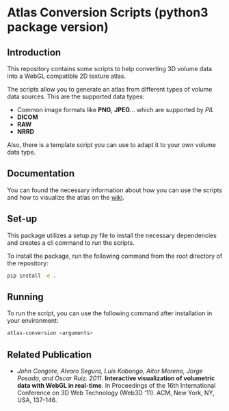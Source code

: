 Atlas Conversion Scripts (python3 package version)
========================

Introduction
-------------
This repository contains some scripts to help converting 3D volume data into a WebGL compatible 2D texture atlas.

The scripts allow you to generate an atlas from different types of volume data sources. This are the supported data types:
*	Common image formats like __PNG__, __JPEG__... which are supported by _PIL_
*	__DICOM__
*	__RAW__ 
*	__NRRD__ 

Also, there is a template script you can use to adapt it to your own volume data type.  

Documentation
--------------
You can found the necessary information about how you can use the scripts and how to visualize the atlas on the [wiki](https://github.com/VolumeRC/AtlasConversionScripts/wiki).

Set-up
------
This package utilizes a setup.py file to install the necessary dependencies and creates a cli command to run the scripts. 

To install the package, run the following command from the root directory of the repository:

```bash
pip install -e .
```

Running
-------
To run the script, you can use the following command after installation in your environment:

```bash
atlas-conversion <arguments>
```

Related Publication
-------------------
*	_John Congote, Alvaro Segura, Luis Kabongo, Aitor Moreno, Jorge Posada, and Oscar Ruiz. 2011_. __Interactive visualization of volumetric data with WebGL in real-time__. In Proceedings of the 16th International Conference on 3D Web Technology (Web3D '11). ACM, New York, NY, USA, 137-146.

